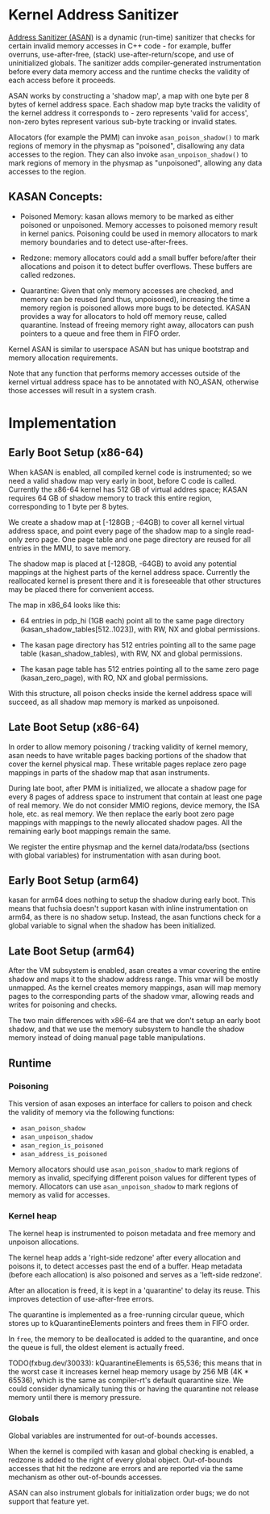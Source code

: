 # Kernel Address Sanitizer

[Address Sanitizer (ASAN)][address-sanitizer] is a dynamic (run-time) sanitizer
that checks for certain invalid memory accesses in C++ code - for example,
buffer overruns, use-after-free, (stack) use-after-return/scope, and use of
uninitialized globals. The sanitizer adds compiler-generated instrumentation
before every data memory access and the runtime checks the validity of each
access before it proceeds.

ASAN works by constructing a 'shadow map', a map with one byte per 8 bytes of
kernel address space. Each shadow map byte tracks the validity of the kernel
address it corresponds to - zero represents 'valid for access', non-zero bytes
represent various sub-byte tracking or invalid states.

Allocators (for example the PMM) can invoke `asan_poison_shadow()` to mark
regions of memory in the physmap as "poisoned", disallowing any data accesses to
the region. They can also invoke `asan_unpoison_shadow()` to mark regions of
memory in the physmap as "unpoisoned", allowing any data accesses to the region.

## KASAN Concepts:
 * Poisoned Memory: kasan allows memory to be marked as either poisoned or
   unpoisoned. Memory accesses to poisoned memory result in kernel panics.
   Poisoning could be used in memory allocators to mark memory boundaries and to
   detect use-after-frees.

 * Redzone: memory allocators could add a small buffer before/after their
   allocations and poison it to detect buffer overflows. These buffers are
   called redzones.

 * Quarantine: Given that only memory accesses are checked, and memory can be
   reused (and thus, unpoisoned), increasing the time a memory region is
   poisoned allows more bugs to be detected. KASAN provides a way for allocators
   to hold off memory reuse, called quarantine. Instead of freeing memory right
   away, allocators can push pointers to a queue and free them in FIFO order.

Kernel ASAN is similar to userspace ASAN but has unique bootstrap and memory
allocation requirements.

Note that any function that performs memory accesses outside of the kernel
virtual address space has to be annotated with NO_ASAN, otherwise those
accesses will result in a system crash.

# Implementation

## Early Boot Setup (x86-64)

When kASAN is enabled, all compiled kernel code is instrumented; so we need a
valid shadow map very early in boot, before C code is called.  Currently the
x86-64 kernel has 512 GB of virtual addres space; KASAN requires 64 GB of shadow
memory to track this entire region, corresponding to 1 byte per 8 bytes.

We create a shadow map at [-128GB ; -64GB) to cover all kernel virtual address
space, and point every page of the shadow map to a single read-only zero page.
One page table and one page directory are reused for all entries in the MMU, to
save memory.

The shadow map is placed at [-128GB, -64GB) to avoid any potential mappings at
the highest parts of the kernel address space. Currently the reallocated kernel
is present there and it is foreseeable that other structures may be placed there
for convenient access.

The map in x86_64 looks like this:

* 64 entries in pdp_hi (1GB each) point all to the same page directory
  (kasan_shadow_tables[512..1023]), with RW, NX and global permissions.

* The kasan page directory has 512 entries pointing all to the same page table
  (kasan_shadow_tables), with RW, NX and global permissions.

* The kasan page table has 512 entries pointing all to the same zero page
  (kasan_zero_page), with RO, NX and global permissions.

With this structure, all poison checks inside the kernel address space will
succeed, as all shadow map memory is marked as unpoisoned.

## Late Boot Setup (x86-64)

In order to allow memory poisoning / tracking validity of kernel memory, asan
needs to have writable pages backing portions of the shadow that cover the
kernel physical map. These writable pages replace zero page mappings in parts
of the shadow map that asan instruments.

During late boot, after PMM is initialized, we allocate a shadow page for every
8 pages of address space to instrument that contain at least one page of real memory. 
We do not consider MMIO regions, device memory, the ISA hole, etc. as real memory.
We then replace the early boot zero page mappings with mappings to the newly
allocated shadow pages. All the remaining early boot mappings remain the same.

We register the entire physmap and the kernel data/rodata/bss (sections with
global variables) for instrumentation with asan during boot.

## Early Boot Setup (arm64)

kasan for arm64 does nothing to setup the shadow during early boot. This means
that fuchsia doesn't support kasan with inline instrumentation on arm64, as
there is no shadow setup. Instead, the asan functions check for a global
variable to signal when the shadow has been initialized.

## Late Boot Setup (arm64)

After the VM subsystem is enabled, asan creates a vmar covering the entire shadow
and maps it to the shadow address range. This vmar will be mostly unmapped. As
the kernel creates memory mappings, asan will map memory pages to the
corresponding parts of the shadow vmar, allowing reads and writes for poisoning
and checks.

The two main differences with x86-64 are that we don't setup an early boot
shadow, and that we use the memory subsystem to handle the shadow memory instead
of doing manual page table manipulations.

## Runtime

### Poisoning

This version of asan exposes an interface for callers to poison and check the
validity of memory via the following functions:

* `asan_poison_shadow`
* `asan_unpoison_shadow`
* `asan_region_is_poisoned`
* `asan_address_is_poisoned`

Memory allocators should use `asan_poison_shadow` to mark regions of memory as
invalid, specifying different poison values for different types of memory.
Allocators can use `asan_unpoison_shadow` to mark regions of memory as valid
for accesses.

### Kernel heap

The kernel heap is instrumented to poison metadata and free memory and unpoison
allocations.

The kernel heap adds a 'right-side redzone' after every allocation and poisons
it, to detect accesses past the end of a buffer. Heap metadata (before each
allocation) is also poisoned and serves as a 'left-side redzone'.

After an allocation is freed, it is kept in a 'quarantine' to delay its reuse.
This improves detection of use-after-free errors.

The quarantine is implemented as a free-running circular queue, which stores
up to kQuarantineElements pointers and frees them in FIFO order.

In `free`, the memory to be deallocated is added to the quarantine, and
once the queue is full, the oldest element is actually freed.

TODO(fxbug.dev/30033): kQuarantineElements is 65,536; this means that in the worst
case it increases kernel heap memory usage by 256 MB (4K * 65536), which is the
same as compiler-rt's default quarantine size. We could consider dynamically
tuning this or having the quarantine not release memory until there is memory
pressure.

### Globals

Global variables are instrumented for out-of-bounds accesses.

When the kernel is compiled with kasan and global checking is enabled, a
redzone is added to the right of every global object. Out-of-bounds accesses
that hit the redzone are errors and are reported via the same mechanism as
other out-of-bounds accesses.

ASAN can also instrument globals for initialization order bugs; we do not
support that feature yet.

[address-sanitizer]: https://clang.llvm.org/docs/AddressSanitizer.html
